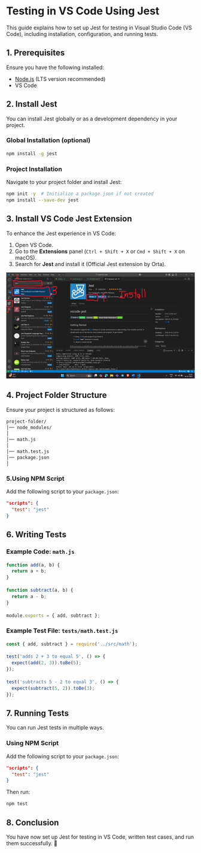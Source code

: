 # Testing in VS Code Using Jest

This guide explains how to set up Jest for testing in Visual Studio Code (VS Code), including installation, configuration, and running tests.

## 1. Prerequisites
Ensure you have the following installed:
- [Node.js](https://nodejs.org/) (LTS version recommended)
- VS Code

## 2. Install Jest
You can install Jest globally or as a development dependency in your project.

### Global Installation (optional)
```sh
npm install -g jest
```

### Project Installation
Navigate to your project folder and install Jest:
```sh
npm init -y  # Initialize a package.json if not created
npm install --save-dev jest
```

## 3. Install VS Code Jest Extension
To enhance the Jest experience in VS Code:
1. Open VS Code.
2. Go to the **Extensions** panel (`Ctrl + Shift + X` or `Cmd + Shift + X` on macOS).
3. Search for **Jest** and install it (Official Jest extension by Orta).

![Alt text](./images/exp2_1.png)


## 4. Project Folder Structure
Ensure your project is structured as follows:
```
project-folder/
│── node_modules/
│
│── math.js
│
│── math.test.js
│── package.json
│
```

### 5.Using NPM Script
Add the following script to your `package.json`:
```json
"scripts": {
  "test": "jest"
}
```


## 6. Writing Tests
### Example Code: `math.js`
```js
function add(a, b) {
  return a + b;
}

function subtract(a, b) {
  return a - b;
}

module.exports = { add, subtract };
```

### Example Test File: `tests/math.test.js`
```js
const { add, subtract } = require('../src/math');

test('adds 2 + 3 to equal 5', () => {
  expect(add(2, 3)).toBe(5);
});

test('subtracts 5 - 2 to equal 3', () => {
  expect(subtract(5, 2)).toBe(3);
});
```

## 7. Running Tests
You can run Jest tests in multiple ways.

### Using NPM Script
Add the following script to your `package.json`:
```json
"scripts": {
  "test": "jest"
}
```
Then run:
```sh
npm test
```


## 8. Conclusion
You have now set up Jest for testing in VS Code, written test cases, and run them successfully. 🎉

